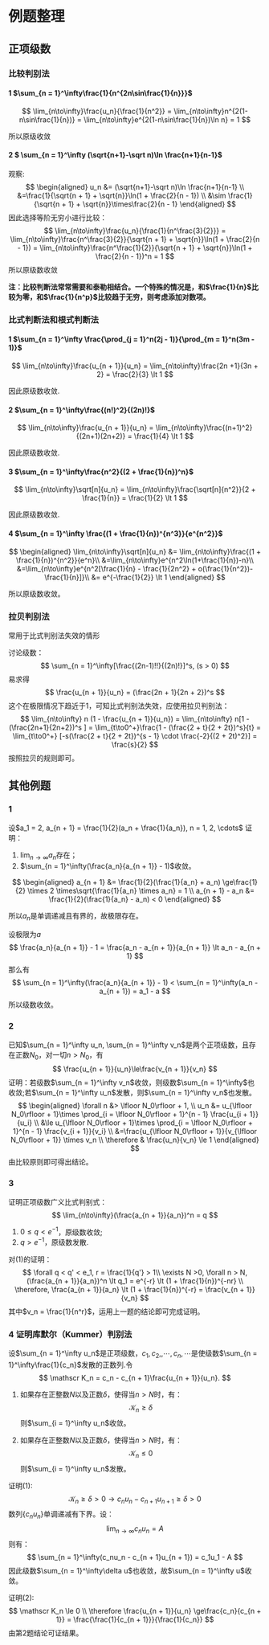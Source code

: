 # 例题整理

## 正项级数

### 比较判别法

#### 1 $\sum_{n = 1}^\infty\frac{1}{n^{2n\sin\frac{1}{n}}}$

$$
\lim_{n\to\infty}\frac{u_n}{\frac{1}{n^2}} = \lim_{n\to\infty}n^{2(1-n\sin\frac{1}{n})} = \lim_{n\to\infty}e^{2(1-n\sin\frac{1}{n})\ln n} = 1
$$

所以原级收敛

#### 2 $ \sum_{n = 1}^\infty (\sqrt{n+1}-\sqrt n)\ln \frac{n+1}{n-1}$

观察:
$$
\begin{aligned}
u_n &= (\sqrt{n+1}-\sqrt n)\ln \frac{n+1}{n-1} \\
&=\frac{1}{\sqrt{n + 1} + \sqrt{n}}\ln(1 + \frac{2}{n - 1}) \\
&\sim  \frac{1}{\sqrt{n + 1} + \sqrt{n}}\times\frac{2}{n - 1}
\end{aligned}
$$
因此选择等阶无穷小进行比较：
$$
\lim_{n\to\infty}\frac{u_n}{\frac{1}{n^\frac{3}{2}}} = \lim_{n\to\infty}\frac{n^\frac{3}{2}}{\sqrt{n + 1} + \sqrt{n}}\ln(1 + \frac{2}{n - 1}) = \lim_{n\to\infty}\frac{n^\frac{1}{2}}{\sqrt{n + 1} + \sqrt{n}}\ln(1 + \frac{2}{n - 1})^n = 1
$$
所以原级数收敛

**注：比较判断法常常需要和泰勒相结合。一个特殊的情况是，和$\frac{1}{n}$比较为零，和$\frac{1}{n^p}$比较趋于无穷，则考虑添加对数项。**

### 比式判断法和根式判断法

#### 1 $\sum_{n = 1}^\infty \frac{\prod_{j = 1}^n(2j - 1)}{\prod_{m = 1}^n(3m - 1)}$ 

$$
\lim_{n\to\infty}\frac{u_{n + 1}}{u_n} = \lim_{n\to\infty}\frac{2n +1}{3n + 2} = \frac{2}{3} \lt 1
$$

因此原级数收敛.

#### 2 $\sum_{n = 1}^\infty\frac{(n!)^2}{(2n)!}$

$$
\lim_{n\to\infty}\frac{u_{n + 1}}{u_n} = \lim_{n\to\infty}\frac{(n+1)^2}{(2n+1)(2n+2)} = \frac{1}{4} \lt 1
$$

因此原级数收敛.

#### 3 $\sum_{n = 1}^\infty\frac{n^2}{(2 + \frac{1}{n})^n}$

$$
\lim_{n\to\infty}\sqrt[n]{u_n} = \lim_{n\to\infty}\frac{\sqrt[n]{n^2}}{2 + \frac{1}{n}} = \frac{1}{2} \lt 1
$$

因此原级数收敛.

#### 4 $\sum_{n = 1}^\infty \frac{(1 + \frac{1}{n})^{n^3}}{e^{n^2}}$

$$
\begin{aligned}
\lim_{n\to\infty}\sqrt[n]{u_n} &= \lim_{n\to\infty}\frac{(1 + \frac{1}{n})^{n^2}}{e^n}\\
&=\lim_{n\to\infty}e^{n^2\ln(1+\frac{1}{n})-n}\\
&=\lim_{n\to\infty}e^{n^2[\frac{1}{n} - \frac{1}{2n^2} + o(\frac{1}{n^2})-\frac{1}{n}]}\\
&= e^{-\frac{1}{2}} \lt 1
\end{aligned}
$$

所以原级数收敛。

### 拉贝判别法

常用于比式判别法失效的情形

讨论级数：
$$
\sum_{n = 1}^\infty[\frac{(2n-1)!!}{(2n)!}]^s, (s > 0)
$$
易求得
$$
\frac{u_{n + 1}}{u_n} = (\frac{2n + 1}{2n + 2})^s
$$
这个在极限情况下趋近于$1$，可知比式判别法失效，应使用拉贝判别法：
$$
\lim_{n\to\infty} n (1 - \frac{u_{n + 1}}{u_n}) = \lim_{n\to\infty} n[1 - (\frac{2n+1}{2n+2})^s ] = \lim_{t\to0^+}\frac{1 - (\frac{2 + t}{2 + 2t})^s}{t} = \lim_{t\to0^+} [-s(\frac{2 + t}{2 + 2t})^{s - 1} \cdot \frac{-2}{(2 + 2t)^2}] = \frac{s}{2}
$$
按照拉贝的规则即可。

## 其他例题

### 1

设$a_1 = 2, a_{n + 1} = \frac{1}{2}(a_n + \frac{1}{a_n}), n = 1, 2, \cdots$ 证明：

1. $\lim_{n\to\infty}a_n$存在；
2. $\sum_{n = 1}^\infty(\frac{a_n}{a_{n + 1}} - 1)$收敛。

$$
\begin{aligned}
a_{n + 1} &= \frac{1}{2}(\frac{1}{a_n} + a_n) \ge\frac{1}{2} \times 2 \times\sqrt{\frac{1}{a_n} \times a_n} = 1 \\
a_{n + 1} - a_n &= \frac{1}{2}(\frac{1}{a_n} - a_n) < 0
\end{aligned}
$$

所以$a_n$是单调递减且有界的，故极限存在。

设极限为$a$
$$
\frac{a_n}{a_{n + 1}} - 1 = \frac{a_n - a_{n + 1}}{a_{n + 1}} \lt a_n - a_{n + 1}
$$
那么有
$$
\sum_{n = 1}^\infty(\frac{a_n}{a_{n + 1}} - 1) < \sum_{n = 1}^\infty(a_n - a_{n + 1}) = a_1 - a
$$
所以级数收敛。

### 2

已知$\sum_{n = 1}^\infty u_n, \sum_{n = 1}^\infty v_n$是两个正项级数，且存在正数$N_0$，对一切$n > N_0$，有
$$
\frac{u_{n + 1}}{u_n}\le\frac{v_{n + 1}}{v_n}
$$
证明：若级数$\sum_{n = 1}^\infty v_n$收敛，则级数$\sum_{n = 1}^\infty$也收敛;若$\sum_{n = 1}^\infty u_n$发散，则$\sum_{n = 1}^\infty v_n$也发散。
$$
\begin{aligned}
\forall n &> \lfloor N_0\rfloor + 1, \\
u_n &= u_{\lfloor N_0\rfloor + 1}\times \prod_{i = \lfloor N_0\rfloor + 1}^{n - 1} \frac{u_{i + 1}}{u_i} \\
&\le u_{\lfloor N_0\rfloor + 1}\times \prod_{i = \lfloor N_0\rfloor + 1}^{n - 1} \frac{v_{i + 1}}{v_i} \\
&=\frac{u_{\lfloor N_0\rfloor + 1}}{v_{\lfloor N_0\rfloor + 1}} \times v_n \\
\therefore & \frac{u_n}{v_n} \le 1
\end{aligned}
$$
由比较原则即可得出结论。

### 3

证明正项级数广义比式判别式：
$$
\lim_{n\to\infty}(\frac{a_{n + 1}}{a_n})^n = q
$$

1. $0\le q\lt e^{-1}$，原级数收敛;
2. $q\gt e^{-1}$，原级数发散.

对$(1)$的证明：
$$
\forall q < q' < e_1, r = \frac{1}{q'} > 1\\
\exists N >0, \forall n > N, (\frac{a_{n + 1}}{a_n})^n \lt q_1 = e^{-r} \lt (1 + \frac{1}{n})^{-nr} \\
\therefore, \frac{a_{n + 1}}{a_n} \lt (1 + \frac{1}{n})^{-r} = \frac{v_{n + 1}}{v_n}
$$
其中$v_n = \frac{1}{n^r}$，运用上一题的结论即可完成证明。

### 4 证明库默尔（Kummer）判别法

设$\sum_{n = 1}^\infty u_n$是正项级数，$c_1, c_2, ,\cdots,c_n,\cdots$是使级数$\sum_{n = 1}^\infty\frac{1}{c_n}$发散的正数列.令
$$
\mathscr K_n = c_n - c_{n + 1}\frac{u_{n + 1}}{u_n}.
$$

1. 如果存在正整数$N$以及正数$\delta$，使得当$n > N$时，有：
   $$
   \mathscr K_n \ge \delta
   $$
   则$\sum_{i = 1}^\infty u_n$收敛。

2. 如果存在正整数$N$以及正数$\delta$，使得当$n > N$时，有：
   $$
   \mathscr K_n \le 0
   $$
   则$\sum_{i = 1}^\infty u_n$发散。

证明$(1)$:
$$
\mathscr K_n \ge \delta > 0 \to c_nu_n - c_{n + 1}u_{n + 1} \ge \delta> 0
$$
数列$\{c_nu_n\}$单调递减有下界。设：
$$
\lim_{n\to\infty}c_nu_n = A
$$
则有：
$$
\sum_{n = 1}^\infty(c_nu_n - c_{n + 1}u_{n + 1}) = c_1u_1 - A
$$
因此级数$\sum_{n = 1}^\infty\delta u$也收敛，故$\sum_{n = 1}^\infty u$收敛。

证明$(2)$:
$$
\mathscr K_n \le 0 \\
\therefore \frac{u_{n + 1}}{u_n} \ge\frac{c_n}{c_{n + 1}} = \frac{\frac{1}{c_{n + 1}}}{\frac{1}{c_n}}
$$
由第$2$题结论可证结果。

